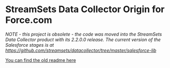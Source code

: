 StreamSets Data Collector Origin for Force.com
==============================================

_NOTE - this project is obsolete - the code was moved into the StreamSets Data Collector product with its 2.2.0.0 release. The current version of the Salesforce stages is at https://github.com/streamsets/datacollector/tree/master/salesforce-lib_

[You can find the old readme here](OLDREADME.md)